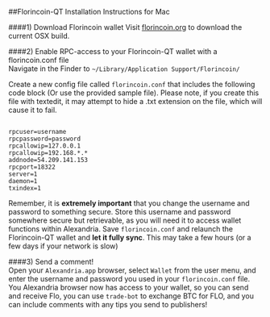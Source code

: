 ##Florincoin-QT Installation Instructions for Mac  

####1) Download Florincoin wallet
Visit [florincoin.org](http://florincoin.org/) to download the current OSX build.  

####2) Enable RPC-access to your Florincoin-QT wallet with a florincoin.conf file    
Navigate in the Finder to `~/Library/Application Support/Florincoin/`  
  
Create a new config file called `florincoin.conf` that includes the following code block (Or use the provided sample file). Please note, if you create this file with textedit, it may attempt to hide a .txt extension on the file, which will cause it to fail.  
<pre><code>
rpcuser=username
rpcpassword=password
rpcallowip=127.0.0.1
rpcallowip=192.168.*.*
addnode=54.209.141.153
rpcport=18322
server=1
daemon=1
txindex=1</code></pre>

Remember, it is **extremely important** that you change the username and password to something secure. Store this username and password somewhere secure but retrievable, as you will need it to access wallet functions within Alexandria. Save `florincoin.conf` and relaunch the Florincoin-QT wallet and **let it fully sync**. This may take a few hours (or a few days if your network is slow)   

####3) Send a comment!  
Open your `Alexandria.app` browser, select `Wallet` from the user menu, and enter the username and password you used in your `florincoin.conf` file. You Alexandria browser now has access to your wallet, so you can send and receive Flo, you can use `trade-bot` to exchange BTC for FLO, and you can include comments with any tips you send to publishers!
